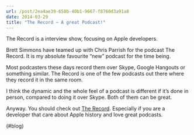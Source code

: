 ```yaml
---
url: /post/2ea4ae39-658b-40b1-9667-f8760d3a91a8
date: 2014-03-29
title: "The Record – A great Podcast!"
---
```


The Record is a interview show, focusing on Apple developers.



Brett Simmons have teamed up with Chris Parrish for the podcast The Record. It is my absolute favourite &#8220;new&#8221; podcast for the time being.



Most podcasters these days record them over Skype, Google Hangouts or something similar. The Record is one of the few podcasts out there where they record it in the same room.



I think the dynamic and the whole feel of a podcast is different if it&#8217;s done in person, compared to doing it over Skype. Both of them can be great.



Anyway. You should check out [The Record][1]. Especially if you are a developer that care about Apple history and love great podcasts.



(#blog)



 [1]: http://therecord.co